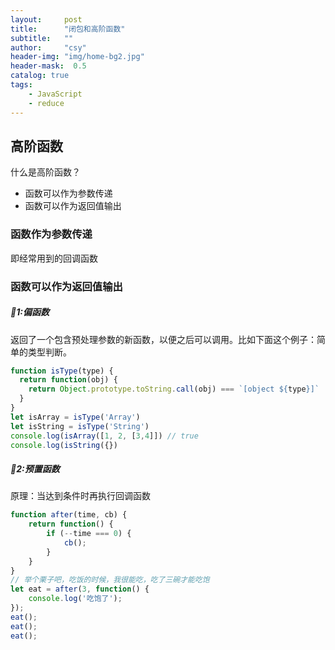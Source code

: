 ```yaml
---
layout:     post
title:      "闭包和高阶函数"
subtitle:   ""
author:     "csy"
header-img: "img/home-bg2.jpg"
header-mask:  0.5
catalog: true
tags:
    - JavaScript
    - reduce
---
```


## 高阶函数
什么是高阶函数？
- 函数可以作为参数传递
- 函数可以作为返回值输出

### 函数作为参数传递
即经常用到的回调函数
### 函数可以作为返回值输出

##### :chestnut:1:偏函数
返回了一个包含预处理参数的新函数，以便之后可以调用。比如下面这个例子：简单的类型判断。

```js
function isType(type) {
  return function(obj) {
    return Object.prototype.toString.call(obj) === `[object ${type}]`
  }
}
let isArray = isType('Array')
let isString = isType('String')
console.log(isArray([1, 2, [3,4]]) // true
console.log(isString({})
```

##### :chestnut:2:预置函数
原理：当达到条件时再执行回调函数

```js
function after(time, cb) {
    return function() {
        if (--time === 0) {
            cb();
        }
    }
}
// 举个栗子吧，吃饭的时候，我很能吃，吃了三碗才能吃饱
let eat = after(3, function() {
    console.log('吃饱了');
});
eat();
eat();
eat();
```

